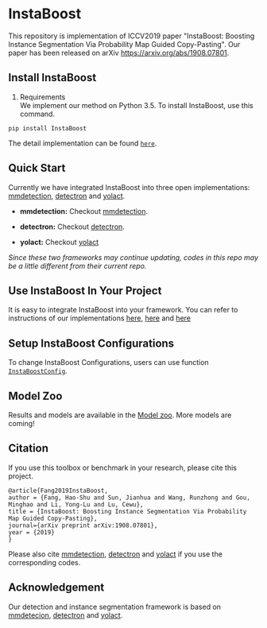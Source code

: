 # InstaBoost

This repository is implementation of ICCV2019 paper "InstaBoost: Boosting Instance Segmentation Via Probability Map Guided Copy-Pasting". Our paper has been released on arXiv https://arxiv.org/abs/1908.07801. 

## Install InstaBoost

1. Requirements  
We implement our method on Python 3.5. To install InstaBoost, use this command. 

```
pip install InstaBoost
```

The detail implementation can be found [`here`](https://github.com/GothicAi/InstaBoost-pypi).

## Quick Start

Currently we have integrated InstaBoost into three open implementations: [mmdetection](https://github.com/open-mmlab/mmdetection), [detectron](https://github.com/roytseng-tw/Detectron.pytorch) and [yolact](https://github.com/dbolya/yolact).

* **mmdetection:** Checkout [mmdetection](mmdetection).  

* **detectron:** Checkout [detectron](detectron). 

* **yolact:** Checkout [yolact](yolact)

*Since these two frameworks may continue updating, codes in this repo may be a little different from their current repo.*

## Use InstaBoost In Your Project

It is easy to integrate InstaBoost into your framework. You can refer to instructions of our implementations [here](mmdetection#implementation), [here](detectron#implementation) and [here](yolact#implementation)

## Setup InstaBoost Configurations

To change InstaBoost Configurations, users can use function [`InstaBoostConfig`](https://github.com/GothicAi/InstaBoost-pypi#instaboostconfig).

## Model Zoo

Results and models are available in the [Model zoo](MODEL_ZOO.md).  More models are coming!

## Citation

If you use this toolbox or benchmark in your research, please cite this project.

```
@article{Fang2019InstaBoost,
author = {Fang, Hao-Shu and Sun, Jianhua and Wang, Runzhong and Gou, Minghao and Li, Yong-Lu and Lu, Cewu},
title = {InstaBoost: Boosting Instance Segmentation Via Probability Map Guided Copy-Pasting},
journal={arXiv preprint arXiv:1908.07801},
year = {2019}
}
```
Please also cite [mmdetection](https://github.com/open-mmlab/mmdetection), [detectron](https://github.com/roytseng-tw/Detectron.pytorch) and [yolact](https://github.com/dbolya/yolact) if you use the corresponding codes.


## Acknowledgement

Our detection and instance segmentation framework is based on [mmdetecion](https://github.com/open-mmlab/mmdetection), [detectron](https://github.com/roytseng-tw/Detectron.pytorch) and [yolact](https://github.com/dbolya/yolact).

